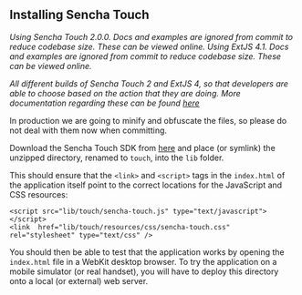 Installing Sencha Touch
-----------------------

*Using Sencha Touch 2.0.0. Docs and examples are ignored from commit to reduce codebase size. These can be viewed online.*
*Using ExtJS 4.1. Docs and examples are ignored from commit to reduce codebase size. These can be viewed online.*

*All different builds of Sencha Touch 2 and ExtJS 4, so that developers are able to choose  based on the action that they are doing.
More documentation regarding these can be found [here](http://docs.sencha.com/touch/2-0/#!/guide/building)*

In production we are going to minify and obfuscate the files, so please do not deal with them now when committing.

Download the Sencha Touch SDK from [here](http://www.sencha.com/products/touch/download/) and place (or symlink) the unzipped directory, renamed to <code>touch</code>, into the <code>lib</code> folder.

This should ensure that the <code>&lt;link&gt;</code> and <code>&lt;script&gt;</code> tags in the <code>index.html</code> of the application itself point to the correct locations for the JavaScript and CSS resources:

    <script src="lib/touch/sencha-touch.js" type="text/javascript"></script>
    <link  href="lib/touch/resources/css/sencha-touch.css" rel="stylesheet" type="text/css" />

You should then be able to test that the application works by opening the <code>index.html</code> file in a WebKit desktop browser. To try the application on a mobile simulator (or real handset), you will have to deploy this directory onto a local (or external) web server.